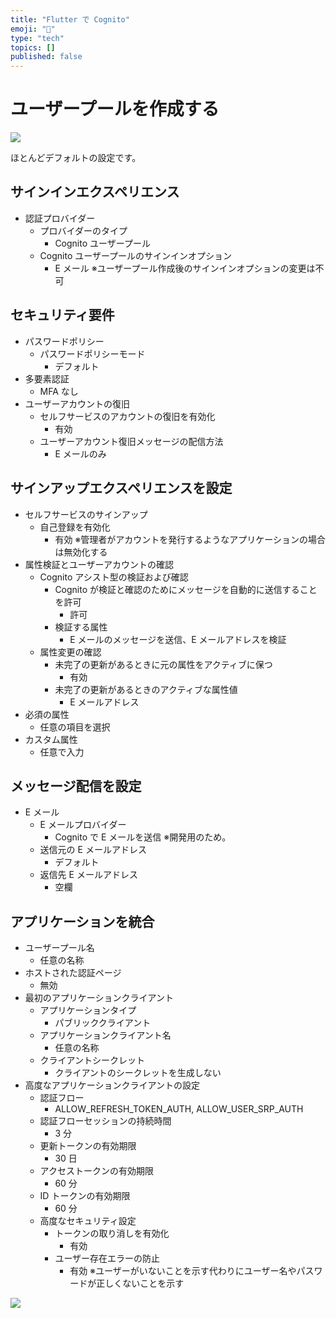 ```yaml
---
title: "Flutter で Cognito"
emoji: "🦔"
type: "tech"
topics: []
published: false
---
```



# ユーザープールを作成する

![](https://storage.googleapis.com/zenn-user-upload/c04a13a31fb9-20240201.png)

ほとんどデフォルトの設定です。
## サインインエクスペリエンス
- 認証プロバイダー
    - プロバイダーのタイプ
        - Cognito ユーザープール
    - Cognito ユーザープールのサインインオプション
        - E メール
          ※ユーザープール作成後のサインインオプションの変更は不可

## セキュリティ要件
- パスワードポリシー
    - パスワードポリシーモード
        - デフォルト
- 多要素認証
    - MFA なし
- ユーザーアカウントの復旧
    - セルフサービスのアカウントの復旧を有効化
        - 有効
    - ユーザーアカウント復旧メッセージの配信方法
        - E メールのみ
          
## サインアップエクスペリエンスを設定
- セルフサービスのサインアップ
    - 自己登録を有効化
        - 有効
          ※管理者がアカウントを発行するようなアプリケーションの場合は無効化する
- 属性検証とユーザーアカウントの確認
    - Cognito アシスト型の検証および確認
        - Cognito が検証と確認のためにメッセージを自動的に送信することを許可
            - 許可
        - 検証する属性
            - E メールのメッセージを送信、E メールアドレスを検証
    - 属性変更の確認
        - 未完了の更新があるときに元の属性をアクティブに保つ
            - 有効
        - 未完了の更新があるときのアクティブな属性値
            - E メールアドレス
- 必須の属性
    - 任意の項目を選択
- カスタム属性
    - 任意で入力

## メッセージ配信を設定
- E メール
    - E メールプロバイダー
        - Cognito で E メールを送信
          ※開発用のため。
    - 送信元の E メールアドレス
        - デフォルト
    - 返信先 E メールアドレス
        - 空欄
      
## アプリケーションを統合
- ユーザープール名
    - 任意の名称
- ホストされた認証ページ
    - 無効
- 最初のアプリケーションクライアント
    - アプリケーションタイプ
        - パブリッククライアント
    - アプリケーションクライアント名
        - 任意の名称
    - クライアントシークレット
        - クライアントのシークレットを生成しない
- 高度なアプリケーションクライアントの設定
    - 認証フロー
        - ALLOW_REFRESH_TOKEN_AUTH, ALLOW_USER_SRP_AUTH
    - 認証フローセッションの持続時間
        - 3 分
    - 更新トークンの有効期限
        - 30 日
    - アクセストークンの有効期限
        - 60 分
    - ID トークンの有効期限
        - 60 分
    - 高度なセキュリティ設定
        - トークンの取り消しを有効化
            - 有効
        - ユーザー存在エラーの防止
            - 有効
              ※ユーザーがいないことを示す代わりにユーザー名やパスワードが正しくないことを示す
  
![](https://storage.googleapis.com/zenn-user-upload/257d9f920bd4-20240201.png)
